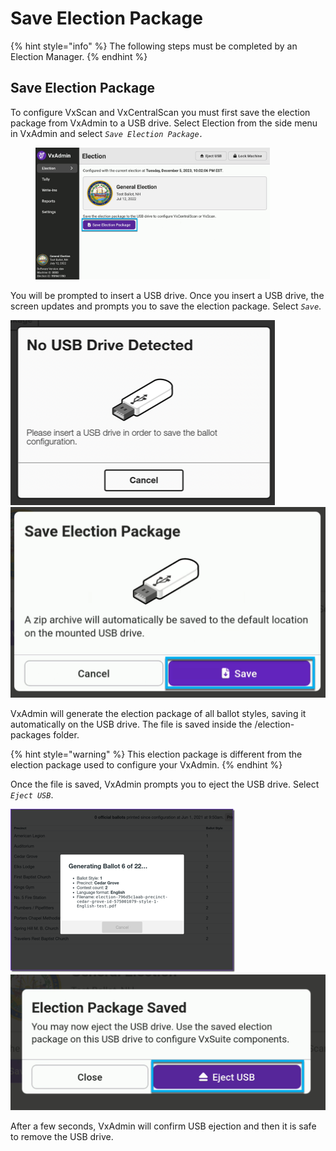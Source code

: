 # Save Election Package

{% hint style="info" %}
The following steps must be completed by an Election Manager.
{% endhint %}

## Save Election Package

To configure VxScan and VxCentralScan you must first save the election package from VxAdmin to a USB drive. Select Election from the side menu in VxAdmin and select _`Save Election Package.`_

<figure><img src="../.gitbook/assets/image (88).png" alt="" width="375"><figcaption></figcaption></figure>

You will be prompted to insert a USB drive. Once you insert a USB drive, the screen updates and prompts you to save the election package. Select _`Save`_.

![No USB drive detected](<../.gitbook/assets/Save Ballot Package - USB Drive Not Detected.png>) ![Save election package](<../.gitbook/assets/image (89).png>)

VxAdmin will generate the election package of all ballot styles, saving it automatically on the USB drive. The file is saved inside the /election-packages folder.

{% hint style="warning" %}
This election package is different from the election package used to configure your VxAdmin.
{% endhint %}

Once the file is saved, VxAdmin prompts you to eject the USB drive. Select _`Eject USB`_.

![Generating ballots](<../.gitbook/assets/generating ballot styles.png>) ![Eject USB](<../.gitbook/assets/image (90).png>)

After a few seconds, VxAdmin will confirm USB ejection and then it is safe to remove the USB drive.

